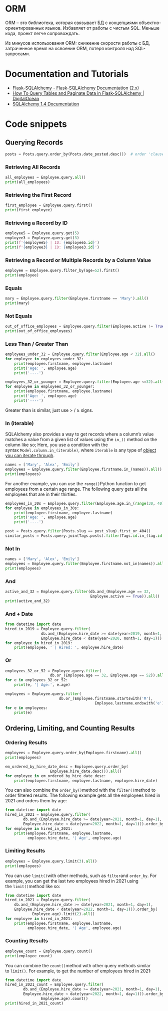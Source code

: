 # ORM

ORM – это библиотека, которая связывает БД с концепциями объектно-ориентированных языков. Избавляет от работы с чистым SQL. Меньше кода, проект легче сопровождать.

Из минусов использования ORM: снижение скорости работы с БД, затраченное время на освоение ORM, потеря контроля над SQL-запросами.
# Documentation and Tutorials
- [Flask-SQLAlchemy - Flask-SQLAlchemy Documentation (2.x) ](https://flask-sqlalchemy.palletsprojects.com/en/2.x/index.html)  
- [How To Query Tables and Paginate Data in Flask-SQLAlchemy | DigitalOcean](https://www.digitalocean.com/community/tutorials/how-to-query-tables-and-paginate-data-in-flask-sqlalchemy)  
- [SQLAlchemy 1.4 Documentation](https://docs.sqlalchemy.org/en/14/)  
# Code snippets
## **Querying Records**
```Python
posts = Posts.query.order_by(Posts.date_posted.desc())  # order 'clause', nb desc
```
### Retrieving All Records
```Python
all_employees = Employee.query.all()
print(all_employees)
```
### **Retrieving the First Record**
```Python
first_employee = Employee.query.first()
print(first_employee)
```
### **Retrieving a Record by ID**
```Python
employee5 = Employee.query.get(5)
employee3 = Employee.query.get(3)
print(f'{employee5} | ID: {employee5.id}')
print(f'{employee3} | ID: {employee3.id}')
```
### **Retrieving a Record or Multiple Records by a Column Value**
```Python
employee = Employee.query.filter_by(age=52).first()
print(employee)
```
### **Equals**
```Python
mary = Employee.query.filter(Employee.firstname == 'Mary').all()
print(mary)
```
### **Not Equals**
```Python
out_of_office_employees = Employee.query.filter(Employee.active != True).all()
print(out_of_office_employees)
```
### **Less Than / Greater Than**
```Python
employees_under_32 = Employee.query.filter(Employee.age < 32).all()
for employee in employees_under_32:
    print(employee.firstname, employee.lastname)
    print('Age: ', employee.age)
    print('----')
```
```Python
employees_32_or_younger = Employee.query.filter(Employee.age <=32).all()
for employee in employees_32_or_younger:
    print(employee.firstname, employee.lastname)
    print('Age: ', employee.age)
    print('----')
```
Greater than is similar, just use > / ≥ signs.
### In (iterable)
SQLAlchemy also provides a way to get records where a column’s value matches a value from a given list of values using the `in_()` method on the column like so; Here, you use a condition with the syntax `Model.column.in_(iterable)`, where `iterable` is any type of [object you can iterate through](https://docs.python.org/3.8/glossary.html#term-iterable).
```Python
names = ['Mary', 'Alex', 'Emily']
employees = Employee.query.filter(Employee.firstname.in_(names)).all()
print(employees)
```
For another example, you can use the `range()`Python function to get employees from a certain age range. The following query gets all the employees that are in their thirties.
```Python
employees_in_30s = Employee.query.filter(Employee.age.in_(range(30, 40))).all()
for employee in employees_in_30s:
    print(employee.firstname, employee.lastname)
    print('Age: ', employee.age)
    print('----')
```
```Python
post = Posts.query.filter(Posts.slug == post_slug).first_or_404()
similar_posts = Posts.query.join(Tags.posts).filter(Tags.id.in_(tag.id for tag in post.tags)).all()
```
### Not In
```Python
names = ['Mary', 'Alex', 'Emily']
employees = Employee.query.filter(Employee.firstname.not_in(names)).all()
print(employees)
```
### And
```Python
active_and_32 = Employee.query.filter(db.and_(Employee.age == 32,
                                      Employee.active == True)).all()
print(active_and_32)
```
### And + Date
```Python
from datetime import date
hired_in_2019 = Employee.query.filter(
				db.and_(Employee.hire_date >= date(year=2019, month=1, day=1), 
				Employee.hire_date < date(year=2020, month=1, day=1))).all()
for employee in hired_in_2019:
    print(employee, ' | Hired: ', employee.hire_date)
```
### Or
```Python
employees_32_or_52 = Employee.query.filter(
					db.or_(Employee.age == 32, Employee.age == 52)).all()
for e in employees_32_or_52:
    print(e, '| Age:', e.age)
```
```Python
employees = Employee.query.filter(
						db.or_(Employee.firstname.startswith('M'), 
										Employee.lastname.endswith('e'))).all()
for e in employees:
    print(e)
```
## **Ordering, Limiting, and Counting Results**
### **Ordering Results**
```Python
employees = Employee.query.order_by(Employee.firstname).all()
print(employees)
```
```Python
em_ordered_by_hire_date_desc = Employee.query.order_by(
					Employee.hire_date.desc()).all()
for employee in em_ordered_by_hire_date_desc:
    print(employee.firstname, employee.lastname, employee.hire_date)
```
You can also combine the `order_by()`method with the `filter()`method to order filtered results. The following example gets all the employees hired in 2021 and orders them by age:
```Python
from datetime import date
hired_in_2021 = Employee.query.filter(
		db.and_(Employee.hire_date >= date(year=2021, month=1, day=1), 
		Employee.hire_date < date(year=2022, month=1, day=1))).order_by(Employee.age).all()
for employee in hired_in_2021:
    print(employee.firstname, employee.lastname,
          employee.hire_date, '| Age', employee.age)
```
### **Limiting Results**
```Python
employees = Employee.query.limit(3).all()
print(employees)
```
You can use `limit()`with other methods, such as `filter`and `order_by`. For example, you can get the last two employees hired in 2021 using the `limit()`method like so:
```Python
from datetime import date
hired_in_2021 = Employee.query.filter(
	db.and_(Employee.hire_date >= date(year=2021, month=1, day=1), 
	Employee.hire_date < date(year=2022, month=1, day=1))).order_by(
			Employee.age).limit(2).all()
for employee in hired_in_2021:
    print(employee.firstname, employee.lastname,
          employee.hire_date, '| Age', employee.age)
```
### **Counting Results**
```Python
employee_count = Employee.query.count()
print(employee_count)
```
You can combine the `count()`method with other query methods similar to `limit()`. For example, to get the number of employees hired in 2021:
```Python
from datetime import date
hired_in_2021_count = Employee.query.filter(
		db.and_(Employee.hire_date >= date(year=2021, month=1, day=1), 
		Employee.hire_date < date(year=2022, month=1, day=1))).order_by(
				Employee.age).count()
print(hired_in_2021_count)
```